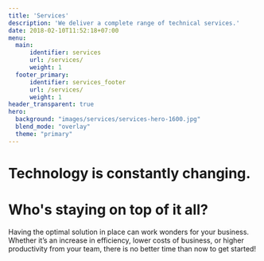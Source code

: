 ```yaml
---
title: 'Services'
description: 'We deliver a complete range of technical services.'
date: 2018-02-10T11:52:18+07:00
menu:
  main:
      identifier: services
      url: /services/
      weight: 1
  footer_primary:
      identifier: services_footer
      url: /services/
      weight: 1
header_transparent: true
hero:
  background: "images/services/services-hero-1600.jpg"
  blend_mode: "overlay"
  theme: "primary"
---
```


# Technology is constantly changing.
# Who's staying on top of it all?

Having the optimal solution in place can work wonders for your business. Whether it’s an increase in efficiency, lower costs of business, or higher productivity from your team, there is no better time than now to get started!
